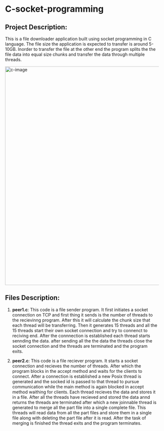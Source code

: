 # C-socket-programming

## Project Description:
This is a file downloader application built using socket programming in C language. The file size the application is expected to transfer is around 5-10GB. Inorder to transfer the file at the other end the program splits the the file data into equal size chunks and transfer the data through multiple threads.

<img width="715" alt="c-image" src="https://user-images.githubusercontent.com/46644351/123847858-7a648e00-d930-11eb-9d48-98f334bca883.png">




## Files Description:

1. **peer1.c**: 
This code is a file sender program. It first initiates a socket connection on TCP and first thing it sends is the number of threads to the recievinng program. After this it will calculate the chunk size that each thread will be transferring. Then it generates 15 threads and all the 15 threads start their own socket connection and try to connenct to reciving end. After the connnection is established each thread starts sennding the data. after sending all the the data the threads close the socket connection and the threads are terminated and the program exits.

2. **peer2.c**:
This code is a file reciever program. It starts a socket connection and recieves the number of threads. After which the program blocks in the accept method and waits for the clients to connect. After a connection is established a new Posix thread is generated and the socked id is passed to that thread to pursue communication while the main method is again blocked in accept method waithing for clients. Each thread recieves the data and stores it in a file. After all the threads have recieved and stored the data annd returns the threads are terminated after which a new joinnable thread is generated to merge all the part file into a single complete file. This threads will read data from all the part files and store them in a single file along with deleting the part file after it is read. After the task of merging is finished the thread exits and the program terminates.
